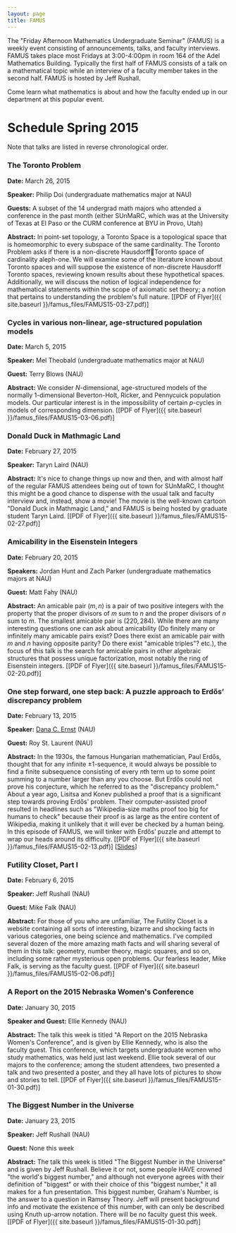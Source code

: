 ```yaml
---
layout: page
title: FAMUS
---
```


The "Friday Afternoon Mathematics Undergraduate Seminar" (FAMUS) is a weekly event consisting of announcements, talks, and faculty interviews.  FAMUS takes place most Fridays at 3:00-4:00pm in room 164 of the Adel Mathematics Building.  Typically the first half of FAMUS consists of a talk on a mathematical topic while an interview of a faculty member takes in the second half. FAMUS is hosted by Jeff Rushall.  

Come learn what mathematics is about and how the faculty ended up in our department at this popular event.

# Schedule Spring 2015 #

Note that talks are listed in reverse chronological order.

### The Toronto Problem ###

**Date:** March 26, 2015

**Speaker:** Philip Doi (undergraduate mathematics major at NAU)

**Guests:** A subset of the 14 undergrad math majors who attended a conference in the past month (either SUnMaRC, which was at the University of Texas at El Paso or the CURM conference at BYU in Provo, Utah)

**Abstract:** In point-set topology, a Toronto Space is a topological space that is homeomorphic to every subspace of the same cardinality. The Toronto Problem asks if there is a non-discrete HausdorffToronto space of cardinality aleph-one.  We will examine some of the literature known about Toronto spaces and will suppose the existence of non-discrete Hausdorff Toronto spaces, reviewing known results about these hypothetical spaces.  Additionally, we will discuss the notion of logical independence for mathematical statements within the scope of axiomatic set theory; a notion that pertains to understanding the problem's full nature.   [[PDF of Flyer]({{ site.baseurl }}/famus_files/FAMUS15-03-27.pdf)]

### Cycles in various non-linear, age-structured population models ###

**Date:** March 5, 2015

**Speaker:** Mel Theobald (undergraduate mathematics major at NAU)

**Guest:** Terry Blows (NAU)

**Abstract:** We consider $N$-dimensional, age-structured models of the normally 1-dimensional Beverton-Holt, Ricker, and Pennycuick population models. Our particular interest is in the impossibility of certain $p$-cycles in models of corresponding dimension.  [[PDF of Flyer]({{ site.baseurl }}/famus_files/FAMUS15-03-06.pdf)]

### Donald Duck in Mathmagic Land ###

**Date:** February 27, 2015

**Speaker:** Taryn Laird (NAU)

**Abstract:** It's nice to change things up now and then, and with almost half of the regular FAMUS attendees being out of town for SUnMaRC, I thought this might be a good chance to dispense with the usual talk and faculty interview and, instead, show a movie!  The movie is the well-known cartoon "Donald Duck in Mathmagic Land," and FAMUS is being hosted by graduate student Taryn Laird. [[PDF of Flyer]({{ site.baseurl }}/famus_files/FAMUS15-02-27.pdf)]

### Amicability in the Eisenstein Integers ###

**Date:** February 20, 2015

**Speakers:** Jordan Hunt and Zach Parker (undergraduate mathematics majors at NAU)

**Guest:** Matt Fahy (NAU)

**Abstract:** An amicable pair $(m,n)$ is a pair of two positive integers with the property that the proper divisors of $m$  sum to $n$ and the proper divisors of $n$ sum to $m$. The smallest amicable pair is $(220, 284)$.  While there are many interesting questions one can ask about amicability (Do finitely many or infinitely many amicable pairs exist?  Does there exist an amicable pair with $m$ and $n$ having opposite parity?  Do there exist "amicable triples"?  etc.), the focus of this talk is the search for amicable pairs in other algebraic structures that possess unique factorization, most notably the ring of Eisenstein integers. [[PDF of Flyer]({{ site.baseurl }}/famus_files/FAMUS15-02-20.pdf)]

### One step forward, one step back: A puzzle approach to Erdős’ discrepancy problem ###

**Date:** February 13, 2015

**Speaker:** [Dana C. Ernst](http://danaernst.com) (NAU)

**Guest:** Roy St. Laurent (NAU)

**Abstract:** In the 1930s, the famous Hungarian mathematician, Paul Erdős, thought that for any infinite $\pm1$-sequence, it would always be possible to find a finite subsequence consisting of every $n$th term up to some point summing to a number larger than any you choose. But Erdős could not prove his conjecture, which he referred to as the "discrepancy problem." About a year ago, Lisitsa and Konev published a proof that is a significant step towards proving Erdős' problem.  Their computer-assisted proof resulted in headlines such as "Wikipedia-size maths proof too big for humans to check" because their proof is as large as the entire content of Wikipedia, making it unlikely that it will ever be checked by a human being. In this episode of FAMUS, we will tinker with Erdős’ puzzle and attempt to wrap our heads around its difficulty. [[PDF of Flyer]({{ site.baseurl }}/famus_files/FAMUS15-02-13.pdf)] [[Slides](https://speakerdeck.com/dcernst/one-step-forward-one-step-back-a-puzzle-approach-to-erdos-discrepancy-problem)]

### Futility Closet, Part I ###

**Date:** February 6, 2015

**Speaker:** Jeff Rushall (NAU)

**Guest:** Mike Falk (NAU)

**Abstract:** For those of you who are unfamiliar, The Futility Closet is a website containing all sorts of interesting, bizarre and shocking facts in various categories, one being science and mathematics.  I've compiled several dozen of the more amazing math facts and will sharing several of them in this talk: geometry, number theory, magic squares, and so on, including some rather mysterious open problems.  Our fearless leader, Mike Falk, is serving as the faculty guest.  [[PDF of Flyer]({{ site.baseurl }}/famus_files/FAMUS15-02-06.pdf)]


### A Report on the 2015 Nebraska Women's Conference ###

**Date:** January 30, 2015

**Speaker and Guest:** Ellie Kennedy (NAU)

**Abstract:** The talk this week is titled "A Report on the 2015 Nebraska Women's Conference", and is given by Ellie Kennedy, who is also the faculty guest.  This conference, which targets undergraduate women who study mathematics, was held just last weekend.  Ellie took several of our majors to the conference; among the student attendees, two presented a talk and two presented a poster, and they all have lots of pictures to show and stories to tell.  [[PDF of Flyer]({{ site.baseurl }}/famus_files/FAMUS15-01-30.pdf)]

### The Biggest Number in the Universe ###

**Date:** January 23, 2015

**Speaker:** Jeff Rushall (NAU)

**Guest:** None this week

**Abstract:**  The talk this week is titled "The Biggest Number in the Universe" and is given by Jeff Rushall.  Believe it or not, some people HAVE crowned "the world's biggest number," and although not everyone agrees with their definition of "biggest" or with their choice of this "biggest number," it all makes for a fun presentation.  This biggest number, Graham's Number, is the answer to a question in Ramsey Theory.  Jeff will present background info and motivate the existence of this number, with can only be described using Knuth up-arrow notation.  There will be no faculty guest this week.  [[PDF of Flyer]({{ site.baseurl }}/famus_files/FAMUS15-01-30.pdf)]
